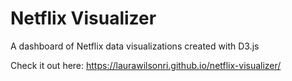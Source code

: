 # Netflix Visualizer
A dashboard of Netflix data visualizations created with D3.js

Check it out here: https://laurawilsonri.github.io/netflix-visualizer/
